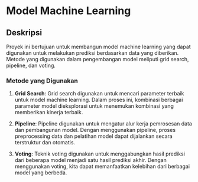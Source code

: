 # Model Machine Learning

## Deskripsi

Proyek ini bertujuan untuk membangun model machine learning yang dapat digunakan untuk melakukan prediksi berdasarkan data yang diberikan. 
Metode yang digunakan dalam pengembangan model meliputi grid search, pipeline, dan voting.

### Metode yang Digunakan


1. **Grid Search**: Grid search digunakan untuk mencari parameter terbaik untuk model machine learning. Dalam proses ini, kombinasi berbagai parameter model dieksplorasi untuk menemukan kombinasi yang memberikan kinerja terbaik.

2. **Pipeline**: Pipeline digunakan untuk mengatur alur kerja pemrosesan data dan pembangunan model. Dengan menggunakan pipeline, proses preprocessing data dan pelatihan model dapat dijalankan secara terstruktur dan otomatis.

3. **Voting**: Teknik voting digunakan untuk menggabungkan hasil prediksi dari beberapa model menjadi satu hasil prediksi akhir. Dengan menggunakan voting, kita dapat memanfaatkan kelebihan dari berbagai model yang berbeda.
